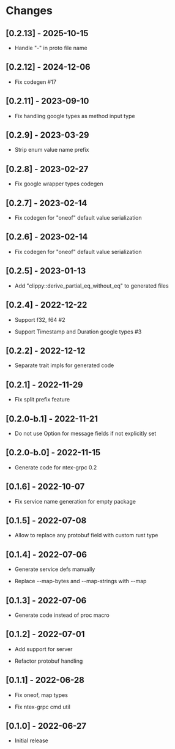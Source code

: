 # Changes

## [0.2.13] - 2025-10-15

* Handle "-" in proto file name

## [0.2.12] - 2024-12-06

* Fix codegen #17

## [0.2.11] - 2023-09-10

* Fix handling google types as method input type

## [0.2.9] - 2023-03-29

* Strip enum value name prefix

## [0.2.8] - 2023-02-27

* Fix google wrapper types codegen

## [0.2.7] - 2023-02-14

* Fix codegen for "oneof" default value serialization

## [0.2.6] - 2023-02-14

* Fix codegen for "oneof" default value serialization

## [0.2.5] - 2023-01-13

* Add "clippy::derive_partial_eq_without_eq" to generated files

## [0.2.4] - 2022-12-22

* Support f32, f64 #2

* Support Timestamp and Duration google types #3

## [0.2.2] - 2022-12-12

* Separate trait impls for generated code

## [0.2.1] - 2022-11-29

* Fix split prefix feature

## [0.2.0-b.1] - 2022-11-21

* Do not use Option for message fields if not explicitly set

## [0.2.0-b.0] - 2022-11-15

* Generate code for ntex-grpc 0.2

## [0.1.6] - 2022-10-07

* Fix service name generation for empty package

## [0.1.5] - 2022-07-08

* Allow to replace any protobuf field with custom rust type

## [0.1.4] - 2022-07-06

* Generate service defs manually

* Replace --map-bytes and --map-strings with --map

## [0.1.3] - 2022-07-06

* Generate code instead of proc macro

## [0.1.2] - 2022-07-01

* Add support for server

* Refactor protobuf handling

## [0.1.1] - 2022-06-28

* Fix oneof, map types

* Fix ntex-grpc cmd util

## [0.1.0] - 2022-06-27

* Initial release
